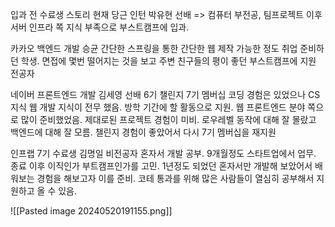 입과 전 수료생 스토리
현재 당근 인턴 박유현 선배 => 컴퓨터 부전공, 팀프로젝트 이후 서버 인프라 쪽 지식 부족으로 부스트캠프에 입과.

카카오 백엔드 개발 승균
간단한 스프링을 통한 간단한 웹 제작 가능한 정도 취업 준비하던 학생. 면접에 몇번 떨어지는 것을 보고 주변 친구들의 평이 좋던 부스트캠프에 지원
전공자

네이버 프론트엔드 개발 김세영 선배
6기 챌린지 7기 멤버십
코딩 경험은 있었으나 CS 지식 웹 개발 지식이 전무 했음. 방학 기간에 할 활동으로 지원. 웹 프론트엔드 분야 쪽으로 많이 준비했었음. 제대로된 프로젝트 경험이 미비. 로우레벨 동작에 대해 잘 몰랐고 백엔드에 대해 잘 모름. 챌린지 경험이 좋았어서 다시 7기 멤버십을 재지원

인프랩 7기 수료생 김명일 
비전공자 혼자서 개발 공부. 9개월정도 스타트업에서 업무. 종료 이후 이직인가 부트캠프인가를 고민. 1년정도 되었던 혼자서만 개발해 보았어서 배워보는 경험을 해보고자 이를 준비. 코테 통과를 위해 많은 사람들이 열심히 공부해서 지원하고 올 수 있음.

![[Pasted image 20240520191155.png]]
